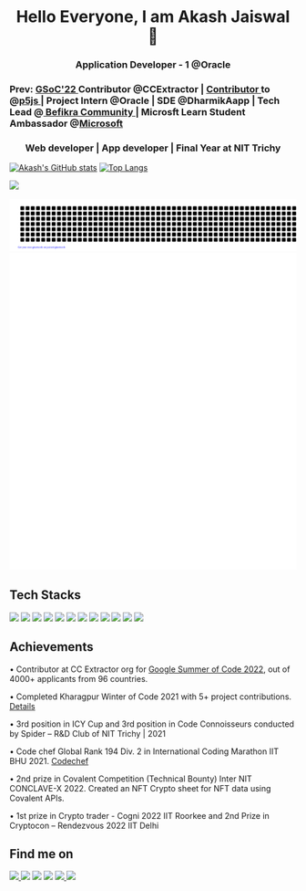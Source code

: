 <p align="center">
</p>
<h1 align="center">Hello Everyone, I am Akash Jaiswal 👋
  <h3 align="center"> Application Developer - 1  @Oracle </h3> 
  <h3>Prev: <a href="https://summerofcode.withgoogle.com/programs/2022/projects/Sg34Qe09">GSoC'22 </a> Contributor @CCExtractor | <a href="(https://p5js.org/events/stf-2024/"> Contributor </a> to @<a href=https://github.com/processing/p5.js-web-editor">p5js </a> | Project Intern @Oracle | SDE @DharmikAapp | Tech Lead @<a href="https://www.linkedin.com/company/befikracommunity"> Befikra Community </a> | Microsft Learn Student Ambassador @<a href="https://www.microsoft.com">Microsoft</a></h3>
  <h3 align="center">Web developer | App developer | Final Year at NIT Trichy </h3>


[![Akash's GitHub stats](https://github-readme-stats.vercel.app/api?username=jaiakash&count_private=true&show_icons=true&theme=radical)](https://github.com/anuraghazra/github-readme-stats)   [![Top Langs](https://github-readme-stats.vercel.app/api/top-langs/?username=jaiakash&layout=compact&show_icons=true&theme=radical)](https://github.com/anuraghazra/github-readme-stats)
  
  ![](https://komarev.com/ghpvc/?username=jaiakash)

![gitartwork](gitartwork.svg)
  <picture>
  <img src="/github-metrics.svg" alt="Metrics">
</picture>

## Tech Stacks

<p>
<img src="https://img.shields.io/badge/C%2B%2B-00599C?style=for-the-badge&logo=c%2B%2B&logoColor=white">
<img src="https://img.shields.io/badge/C-A8B9CC?style=for-the-badge&logo=c&logoColor=white">
<img src="https://img.shields.io/badge/Python-3776AB?style=for-the-badge&logo=python&logoColor=white">
<img src="https://img.shields.io/badge/Javascript-F7DF1E?style=for-the-badge&logo=javascript&logoColor=white">
<img src="https://img.shields.io/badge/HTML5-E34F26?style=for-the-badge&logo=html5&logoColor=white">
<img src="https://img.shields.io/badge/CSS3-1572B6?style=for-the-badge&logo=css3&logoColor=white">
<img src="https://img.shields.io/badge/Node.js-339933?style=for-the-badge&logo=node.js&logoColor=white">
<img src="https://img.shields.io/badge/MongoDB-47A248?style=for-the-badge&logo=mongodb&logoColor=white">
<img src="https://img.shields.io/badge/Bash-4EAA25?style=for-the-badge&logo=gnubash&logoColor=white">
<img src="https://img.shields.io/badge/Docker-2496ED?style=for-the-badge&logo=docker&logoColor=white">
<img src="https://img.shields.io/badge/React-61DAFB?style=for-the-badge&logo=react&logoColor=white">
<img src="https://img.shields.io/badge/Flutter-02569B?style=for-the-badge&logo=flutter&logoColor=white">
</p>
  
## Achievements
  
• Contributor at CC Extractor org for [Google Summer of Code 2022](https://summerofcode.withgoogle.com/programs/2022/projects/Sg34Qe09), out of 4000+ applicants from 96 countries.
  
• Completed Kharagpur Winter of Code 2021 with 5+ project contributions. [Details](https://kwoc21.kossiitkgp.org/stats/student/jaiakash)
  
• 3rd position in ICY Cup and 3rd position in Code Connoisseurs conducted by Spider – R&D Club of NIT
Trichy | 2021
  
• Code chef Global Rank 194 Div. 2 in International Coding Marathon IIT BHU 2021. [Codechef](https://www.codechef.com/rankings/ICM2021B?itemsPerPage=100&order=asc&page=1&search=akashjaiswal03&sortBy=rank)
  
• 2nd prize in Covalent Competition (Technical Bounty) Inter NIT CONCLAVE-X 2022. Created an NFT
Crypto sheet for NFT data using Covalent APIs.
  
• 1st prize in Crypto trader - Cogni 2022 IIT Roorkee and 2nd Prize in Cryptocon – Rendezvous 2022 IIT
Delhi

  
## Find me on

<p>
<a href="mailto:akashjaiswal3846@gmail.com"><img src="https://img.shields.io/badge/Gmail-D14836?style=for-the-badge&logo=gmail&logoColor=white"</a>
<a href="https://www.linkedin.com/in/akashjaiswal03/"><img src="https://img.shields.io/badge/LinkedIn-0077B5?style=for-the-badge&logo=linkedin&logoColor=white"></a>
<a href="https://forum.xda-developers.com/m/akashjaiswal03.8802760/"><img src="https://img.shields.io/badge/XDA-Developers-F59812?style=for-the-badge&logo=xda-developers&logoColor=white"></a>
<a href="http://facebook.com/AkashJaiswal03"><img src="https://img.shields.io/badge/Facebook-1877F2?style=for-the-badge&logo=facebook&logoColor=white"></a>
<a href="https://www.instagram.com/a_kashhhhhh_"><img src="https://img.shields.io/badge/Instagram-E4405F?style=for-the-badge&logo=instagram&logoColor=white"</a>
<a href="https://www.quora.com/profile/Akash-Jaiswal-116"><img src="https://img.shields.io/badge/Quora-%23B92B27.svg?&style=for-the-badge&logo=Quora&logoColor=white"></a>
</p>
